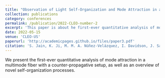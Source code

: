 ```yaml
---
title: "Observation of Light Self-Organization and Mode Attraction in a Multimode Optical Fiber"
collection: publications
category: conferences
permalink: /publication/2022-CLEO-number-2
excerpt: 'This paper is about he first-ever quantitative analysis of mode attraction in a multimode fiber with a counter-propagative setup.'
date: 2022-05-15
venue: 'CLEO-US'
paperurl: 'http://academicpages.github.io/files/paper3.pdf'
citation: 'S. Jain, K. Ji, M. M. A. Núñez-Velázquez, I. Davidson, J. Sahu, J. Fatome, D. J. Richardson, S. Wabnitz, and M. Guasoni, "Observation of Light Self-Organization and Mode Attraction in a Multimode Optical Fiber," in Conference on Lasers and Electro-Optics, Technical Digest Series (Optica Publishing Group, 2022), paper STu4P.5.'
---
```


We present the first-ever quantitative analysis of mode attraction in a multimode fiber with a counter-propagative setup, as well as an overview of novel self-organization processes.
